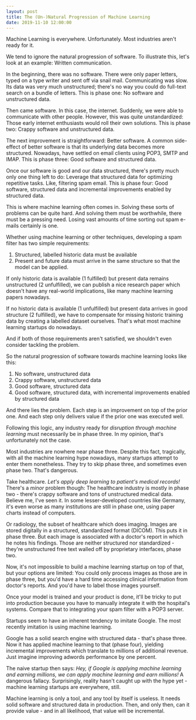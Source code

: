 ```yaml
---
layout: post
title: The (Un-)Natural Progression of Machine Learning
date: 2019-11-10 12:00:00
---
```


Machine Learning is everywhere. Unfortunately. Most industries aren't
ready for it.

We tend to ignore the natural progression of software. To illustrate
this, let's look at an example: Written communication.

In the beginning, there was no software. There were only paper
letters, typed on a type writer and sent off via snail
mail. Communicating was slow. Its data was very much unstructured;
there's no way you could do full-text search on a bundle of letters.
This is phase one: No software and unstructured data.

Then came software. In this case, the internet. Suddenly, we were able
to communicate with other people. However, this was quite
unstandardized: Those early internet enthusiasts would roll their own
solutions. This is phase two: Crappy software and unstructured data.

The next improvement is straightforward: Better software. A common
side-effect of better software is that its underlying data becomes
more structured. Nowadays, have settled on email clients using POP3,
SMTP and IMAP. This is phase three: Good software and structured data.

Once our software is good and our data structured, there's pretty much
only one thing left to do: Leverage that structured data for optimizing
repetitive tasks. Like, filtering spam email. This is phase four: Good
software, structured data and incremental improvements enabled by
structured data.

This is where machine learning often comes in. Solving these sorts of
problems can be quite hard. And solving them must be worthwhile, there
must be a pressing need. Losing vast amounts of time sorting out spam
e-mails certainly is one.

Whether using machine learning or other techniques, developing a spam
filter has two simple requirements:

 1. Structured, labelled historic data must be available
 2. Present and future data must arrive in the same structure so that
    the model can be applied.

If only historic data is available (1 fulfilled) but present data
remains unstructured (2 unfulfilled), we can publish a nice research
paper which doesn't have any real-world implications, like many
machine learning papers nowadays.

If no historic data is available (1 unfulfilled) but present data
arrives in good structure (2 fulfilled), we have to compensate for
missing historic training data by creating a labelled dataset
ourselves. That's what most machine learning startups do nowadays.

And if both of those requirements aren't satisfied, we shouldn't even
consider tackling the problem.

So the natural progression of software towards machine learning looks
like this:

 1. No software, unstructured data
 2. Crappy software, unstructured data
 3. Good software, structured data
 4. Good software, structured data, with incremental improvements
    enabled by structured data

And there lies the problem. Each step is an improvement on top of the
prior one. And each step only delivers value if the prior one was
executed well.

Following this logic, any industry ready for *disruption through
machine learning* must necessarily be in phase three. In my opinion,
that's unfortunately not the case.

Most industries are nowhere near phase three. Despite this fact,
tragically, with all the machine learning hype nowadays, many startups
attempt to enter them nonetheless. They try to skip phase three, and
sometimes even phase two. That's dangerous.

Take healthcare. *Let's apply deep learning to patient's medical
records!* There's a *minor* problem though: The healthcare industry is
mostly in phase two - there's crappy software and tons of unstructured
medical data. Believe me, I've seen it. In some lesser-developed
countries like Germany, it's even worse as many institutions are still
in phase one, using paper charts instead of computers.

Or radiology, the subset of healthcare which does imaging. Images are
stored digitally in a structured, standardized format (DICOM). This
puts it in phase three. But each image is associated with a doctor's
report in which he notes his findings. Those are neither structured
nor standardized - they're unstructured free text walled off by
proprietary interfaces, phase two.

Now, it's not impossible to build a machine learning startup on top of
that, but your options are limited: You could only process images as
those are in phase three, but you'd have a hard time accessing
clinical information from doctor's reports. And you'd have to label
those images yourself.

Once your model is trained and your product is done, it'll be tricky
to put into production because you have to manually integrate it with
the hospital's systems. Compare that to integrating your spam filter
with a POP3 server.

Startups seem to have an inherent tendency to imitate Google. The most
recently imitation is using machine learning.

Google has a solid search engine with structured data - that's phase
three. Now it has applied machine learning to that (phase four),
yielding incremental improvements which translate to millions of
additional revenue. Just imagine improving adwords performance by one
percent.

The naive startup then says: *Hey, if Google is applying machine
learning and earning millions, we can apply machine learning and earn
millions!* A dangerous fallacy. Surprisingly, reality hasn't caught up
with the hype yet - machine learning startups are everywhere, still.

Machine learning is only a tool, and any tool by itself is useless. It
needs solid software and structured data in production. Then, and only
then, can it provide value - and in all likelihood, that value will be
incremental.
